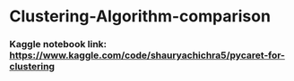 # Clustering-Algorithm-comparison

### Kaggle notebook link: https://www.kaggle.com/code/shauryachichra5/pycaret-for-clustering
